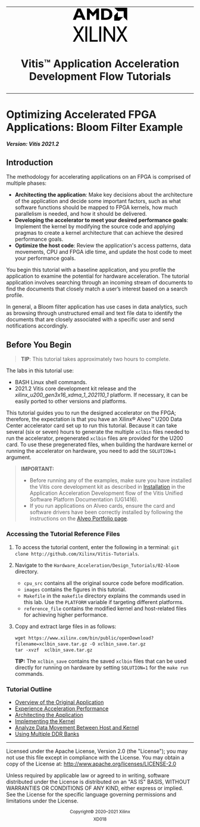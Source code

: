 ﻿<table class="sphinxhide">
 <tr>
   <td align="center"><img src="https://raw.githubusercontent.com/Xilinx/Image-Collateral/main/xilinx-logo.png" width="30%"/><h1>Vitis™ Application Acceleration Development Flow Tutorials</h1>
   </td>
 </tr>
 <tr>
 <td>
 </td>
 </tr>
</table>


# Optimizing Accelerated FPGA Applications: Bloom Filter Example

***Version: Vitis 2021.2***

## Introduction

The methodology for accelerating applications on an FPGA is comprised of multiple phases:

   - **Architecting the application**: Make key decisions about the architecture of the application and decide some important factors, such as what software functions should be mapped to FPGA kernels, how much parallelism is needed, and how it should be delivered.
   - **Developing the accelerator to meet your desired performance goals**: Implement the kernel by modifying the source code and applying pragmas to create a kernel architecture that can achieve the desired performance goals.
   - **Optimize the host code**: Review the application's access patterns, data movements, CPU and FPGA idle time, and update the host code to meet your performance goals.

You begin this tutorial with a baseline application, and you profile the application to examine the potential for hardware acceleration. The tutorial application involves searching through an incoming stream of documents to find the documents that closely match a user’s interest based on a search profile.

In general, a Bloom filter application has use cases in data analytics, such as browsing through unstructured email and text file data to identify the documents that are closely associated with a specific user and send notifications accordingly.

## Before You Begin

>**TIP**: This tutorial takes approximately two hours to complete.

The labs in this tutorial use:

* BASH Linux shell commands.
* 2021.2 Vitis core development kit release and the *xilinx_u200_gen3x16_xdma_1_202110_1* platform. If necessary, it can be easily ported to other versions and platforms.

This tutorial guides you to run the designed accelerator on the FPGA; therefore, the expectation is that you have an Xilinx® Alveo™ U200 Data Center accelerator card set up to run this tutorial. Because it can take several (six or seven) hours to generate the multiple `xclbin` files needed to run the accelerator, pregenerated `xclbin` files are provided for the U200 card. To use these pregenerated files, when building the hardware kernel or running the accelerator on hardware, you need to add the `SOLUTION=1` argument. 

>**IMPORTANT:**  
>
> * Before running any of the examples, make sure you have installed the Vitis core development kit as described in [Installation](https://docs.xilinx.com/r/en-US/ug1393-vitis-application-acceleration/Installation-Requirements) in the Application Acceleration Development flow of the Vitis Unified Software Platform Documentation (UG1416).
>* If you run applications on Alveo cards, ensure the card and software drivers have been correctly installed by following the instructions on the [Alveo Portfolio page](https://www.xilinx.com/products/boards-and-kits/alveo.html).

### Accessing the Tutorial Reference Files

1. To access the tutorial content, enter the following in a terminal: `git clone http://github.com/Xilinx/Vitis-Tutorials`.
2. Navigate to the `Hardware_Acceleration/Design_Tutorials/02-bloom` directory.
    * `cpu_src` contains all the original source code before modification.
    * `images` contains the figures in this tutorial. 
    * `Makefile` in the `makefile` directory explains the commands used in this lab. Use the `PLATFORM` variable if targeting different platforms.
    * `reference_file` contains the modified kernel and host-related files for achieving higher performance.
3. Copy and extract large files in as follows:

   ```
   wget https://www.xilinx.com/bin/public/openDownload?filename=xclbin_save.tar.gz -O xclbin_save.tar.gz
   tar -xvzf  xclbin_save.tar.gz
   ```

   **TIP:** The `xclbin_save` contains the saved `xclbin` files that can be used directly for running on hardware by setting `SOLUTION=1` for the `make run` commands.
   
### Tutorial Outline

* [Overview of the Original Application](1_overview.md)
* [Experience Acceleration Performance](2_experience-acceleration.md)
* [Architecting the Application](3_architect-the-application.md)
* [Implementing the Kernel](4_implement-kernel.md)
* [Analyze Data Movement Between Host and Kernel](5_data-movement.md)
* [Using Multiple DDR Banks](6_using-multiple-ddr)

<!--
1. [Overview of the Original Application](1_overview.md): Provides a brief overview of the Bloom filter application with some examples of how this application is used in real-world scenarios.
2. [Experience Acceleration Performance](2_experience-acceleration.md): Profile the Bloom filter application and evaluate which sections are best suited for FPGA acceleration. You will also experience the acceleration potential by running the application first as a software-only version and then as an optimized FPGA-accelerated version.
3. [Architecting the Application](3_architect-the-application.md): In this lab, the original C++ based application computes scores for the documents using a Bloom filter. This lab also discusses setting realistic performance goals for an accelerated application. At the end of this lab, you will have a specification of the kernel based on the [Methodology for Accelerating Applications with the Vitis Software Platform](https://www.xilinx.com/cgi-bin/docs/rdoc?v=2021.1;t=vitis+doc;d=methodologyacceleratingapplications.html#wgb1568690490380).
4. [Implementing the Kernel](4_implement-kernel.md): Implement the kernel based on the specification from the previous lab, and run the compute part of the algorithm on the FPGA.
5. [Analyze Data Movement Between Host and Kernel](5_data-movement.md): Analyze the performance results of the kernel you generated. Working with a predefined FPGA accelerator, you learn how to optimize data movements between the host and FPGA, how to efficiently invoke the FPGA kernel, and how to overlap computation on the CPU and FPGA to maximize application performance.
6. [Using Multiple DDR Banks](6_using-multiple-ddr): Configure multiple DDR banks to improve the kernel performance.
-->

<hr/>

Licensed under the Apache License, Version 2.0 (the "License");
you may not use this file except in compliance with the License.
You may obtain a copy of the License at: http://www.apache.org/licenses/LICENSE-2.0

Unless required by applicable law or agreed to in writing, software
distributed under the License is distributed on an "AS IS" BASIS,
WITHOUT WARRANTIES OR CONDITIONS OF ANY KIND, either express or implied.
See the License for the specific language governing permissions and
limitations under the License.

<p class="sphinxhide" align="center"><sup>Copyright&copy; 2020–2021 Xilinx</sup><br><sup>XD018</sup></br></p>

